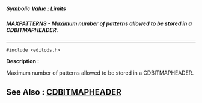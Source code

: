 ##### Symbolic Value : Limits
##### MAXPATTERNS - Maximum number of patterns allowed to be stored in a CDBITMAPHEADER.
---
```
#include <editods.h>
```
**Description :**

Maximum number of patterns allowed to be stored in a CDBITMAPHEADER.

**See Also :**
[CDBITMAPHEADER](/domino-c-api-docs/reference/Data/CDBITMAPHEADER)
---
